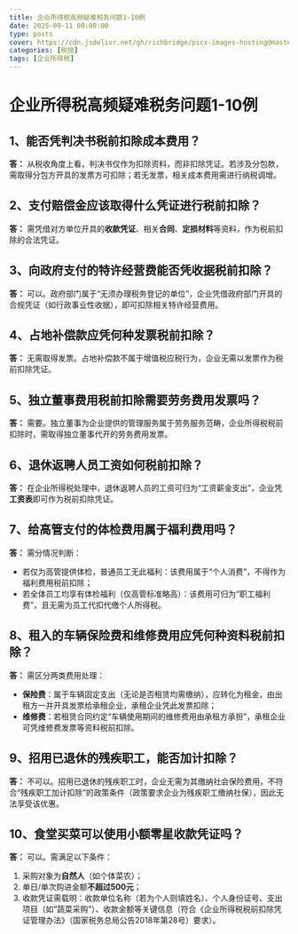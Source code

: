 ```yaml
---
title: 企业所得税高频疑难税务问题1-10例
date: 2025-09-11 00:00:00
type: posts
cover: https://cdn.jsdelivr.net/gh/richbridge/picx-images-hosting@master/thumbnail/税技.jpg
categories: [税技]
tags: [企业所得税]
---
```


# 企业所得税高频疑难税务问题1-10例


## 1、能否凭判决书税前扣除成本费用？
**答：** 从税收角度上看，判决书仅作为扣除资料，而非扣除凭证。若涉及分包款，需取得分包方开具的发票方可扣除；若无发票，相关成本费用需进行纳税调增。


## 2、支付赔偿金应该取得什么凭证进行税前扣除？
**答：** 需凭借对方单位开具的**收款凭证**、相关**合同**、**定损材料**等资料，作为税前扣除的合法凭证。


## 3、向政府支付的特许经营费能否凭收据税前扣除？
**答：** 可以。政府部门属于“无须办理税务登记的单位”，企业凭借政府部门开具的合规凭证（如行政事业性收据），即可扣除相关特许经营费用。


## 4、占地补偿款应凭何种发票税前扣除？
**答：** 无需取得发票。占地补偿款不属于增值税应税行为，企业无需以发票作为税前扣除凭证。


## 5、独立董事费用税前扣除需要劳务费用发票吗？
**答：** 需要。独立董事为企业提供的管理服务属于劳务服务范畴，企业所得税税前扣除时，需取得独立董事代开的劳务费用发票。


## 6、退休返聘人员工资如何税前扣除？
**答：** 在企业所得税处理中，退休返聘人员的工资可归为“工资薪金支出”，企业凭**工资表**即可作为税前扣除凭证。


## 7、给高管支付的体检费用属于福利费用吗？
**答：** 需分情况判断：
- 若仅为高管提供体检，普通员工无此福利：该费用属于“个人消费”，不得作为福利费用税前扣除；
- 若全体员工均享有体检福利（仅高管标准略高）：该费用可归为“职工福利费”，且无需为员工代扣代缴个人所得税。


## 8、租入的车辆保险费和维修费用应凭何种资料税前扣除？
**答：** 需区分两类费用处理：
- **保险费**：属于车辆固定支出（无论是否租赁均需缴纳），应转化为租金，由出租方一并开具发票给承租企业，承租企业凭此发票扣除；
- **维修费**：若租赁合同约定“车辆使用期间的维修费用由承租方承担”，承租企业可凭维修费发票等资料税前扣除。


## 9、招用已退休的残疾职工，能否加计扣除？
**答：** 不可以。招用已退休的残疾职工时，企业无需为其缴纳社会保险费用，不符合“残疾职工加计扣除”的政策条件（政策要求企业为残疾职工缴纳社保），因此无法享受该优惠。


## 10、食堂买菜可以使用小额零星收款凭证吗？
**答：** 可以。需满足以下条件：
1. 采购对象为**自然人**（如个体菜农）；
2. 单日/单次购进金额**不超过500元**；
3. 收款凭证需载明：收款单位名称（若为个人则填姓名）、个人身份证号、支出项目（如“蔬菜采购”）、收款金额等关键信息（符合《企业所得税税前扣除凭证管理办法》（国家税务总局公告2018年第28号）要求）。